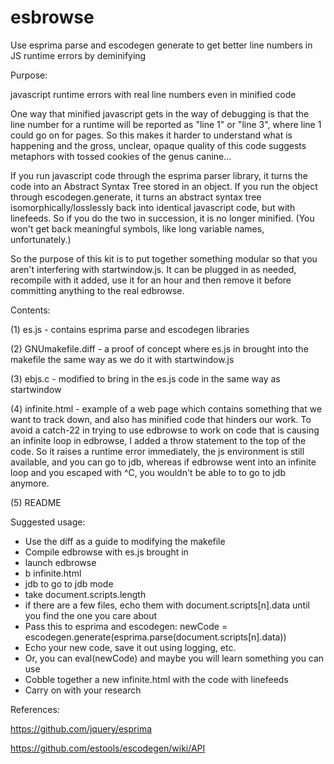 # esbrowse
Use esprima parse and escodegen generate to get better line numbers in JS runtime errors by deminifying

Purpose:

javascript runtime errors with real line numbers even in minified code

One way that minified javascript gets in the way of debugging is that the line
number for a runtime will be reported as "line 1" or "line 3", where line 1 could
go on for pages.  So this makes it harder to understand what is happening
and the gross, unclear, opaque quality of this code suggests metaphors with tossed
cookies of the genus canine...

If you run javascript code through the esprima parser library, it turns the code
into an Abstract Syntax Tree stored in an object.  If you run the object through
escodegen.generate, it turns an abstract syntax tree isomorphically/losslessly
back into identical javascript code, but with linefeeds.  So if you do the two
in succession, it is no longer minified.  (You won't get back meaningful symbols,
like long variable names, unfortunately.)

So the purpose of this kit is to put together something modular so that you aren't
interfering with startwindow.js.  It can be plugged in as needed,
recompile with it added, use it for an hour and then remove it before committing
anything to the real edbrowse.

Contents:

(1) es.js - contains esprima parse and escodegen libraries

(2) GNUmakefile.diff - a proof of concept where es.js in brought into the makefile
the same way as we do it with startwindow.js

(3) ebjs.c - modified to bring in the es.js code in the same way as startwindow

(4) infinite.html - example of a web page which contains something that we want to
track down, and also has minified code that hinders our work.
To avoid a catch-22 in trying to use edbrowse to work on code
that is causing an infinite loop in edbrowse, I added a throw statement to the
top of the code.  So it raises a runtime error immediately, the js
environment is still available, and you can go to jdb, whereas if edbrowse
went into an infinite loop and you escaped with ^C, you wouldn't be able to
to go to jdb anymore.

(5) README

Suggested usage:

- Use the diff as a guide to modifying the makefile
- Compile edbrowse with es.js brought in
- launch edbrowse
- b infinite.html
- jdb to go to jdb mode
- take document.scripts.length
- if there are a few files, echo them with document.scripts[n].data until you find
the one you care about
- Pass this to esprima and escodegen:
newCode = escodegen.generate(esprima.parse(document.scripts[n].data))
- Echo your new code, save it out using logging, etc.
- Or, you can eval(newCode) and maybe you will learn something you can use
- Cobble together a new infinite.html with the code with linefeeds
- Carry on with your research

References:

https://github.com/jquery/esprima

https://github.com/estools/escodegen/wiki/API

